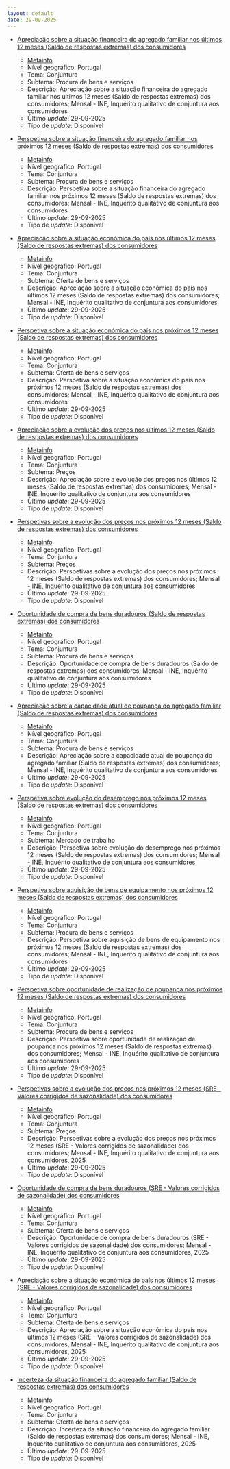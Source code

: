 ```yaml
---
layout: default
date: 29-09-2025
---
```

* [Apreciação sobre a situação financeira do agregado familiar nos últimos 12 meses (Saldo de respostas extremas) dos consumidores](https://www.ine.pt/xportal/xmain?xpid=INE&xpgid=ine_indicadores&indOcorrCod=0001172&contexto=bd&selTab=tab2)
  * [Metainfo](https://www.ine.pt/bddXplorer/htdocs/minfo.jsp?var_cd=0001172&lingua=PT)
  * Nível geográfico: Portugal
  * Tema: Conjuntura
  * Subtema: Procura de bens e serviços
  * Descrição: Apreciação sobre a situação financeira do agregado familiar nos últimos 12 meses (Saldo de respostas extremas) dos consumidores; Mensal - INE, Inquérito qualitativo de conjuntura aos consumidores
  * Último _update_: 29-09-2025
  * Tipo de _update_: Disponível

* [Perspetiva sobre a situação financeira do agregado familiar nos próximos 12 meses (Saldo de respostas extremas) dos consumidores](https://www.ine.pt/xportal/xmain?xpid=INE&xpgid=ine_indicadores&indOcorrCod=0001171&contexto=bd&selTab=tab2)
  * [Metainfo](https://www.ine.pt/bddXplorer/htdocs/minfo.jsp?var_cd=0001171&lingua=PT)
  * Nível geográfico: Portugal
  * Tema: Conjuntura
  * Subtema: Procura de bens e serviços
  * Descrição: Perspetiva sobre a situação financeira do agregado familiar nos próximos 12 meses (Saldo de respostas extremas) dos consumidores; Mensal - INE, Inquérito qualitativo de conjuntura aos consumidores
  * Último _update_: 29-09-2025
  * Tipo de _update_: Disponível

* [Apreciação sobre a situação económica do país nos últimos 12 meses (Saldo de respostas extremas) dos consumidores](https://www.ine.pt/xportal/xmain?xpid=INE&xpgid=ine_indicadores&indOcorrCod=0001170&contexto=bd&selTab=tab2)
  * [Metainfo](https://www.ine.pt/bddXplorer/htdocs/minfo.jsp?var_cd=0001170&lingua=PT)
  * Nível geográfico: Portugal
  * Tema: Conjuntura
  * Subtema: Oferta de bens e serviços
  * Descrição: Apreciação sobre a situação económica do país nos últimos 12 meses (Saldo de respostas extremas) dos consumidores; Mensal - INE, Inquérito qualitativo de conjuntura aos consumidores
  * Último _update_: 29-09-2025
  * Tipo de _update_: Disponível

* [Perspetiva sobre a situação económica do país nos próximos 12 meses (Saldo de respostas extremas) dos consumidores](https://www.ine.pt/xportal/xmain?xpid=INE&xpgid=ine_indicadores&indOcorrCod=0001169&contexto=bd&selTab=tab2)
  * [Metainfo](https://www.ine.pt/bddXplorer/htdocs/minfo.jsp?var_cd=0001169&lingua=PT)
  * Nível geográfico: Portugal
  * Tema: Conjuntura
  * Subtema: Oferta de bens e serviços
  * Descrição: Perspetiva sobre a situação económica do país nos próximos 12 meses (Saldo de respostas extremas) dos consumidores; Mensal - INE, Inquérito qualitativo de conjuntura aos consumidores
  * Último _update_: 29-09-2025
  * Tipo de _update_: Disponível

* [Apreciação sobre a evolução dos preços nos últimos 12 meses (Saldo de respostas extremas) dos consumidores](https://www.ine.pt/xportal/xmain?xpid=INE&xpgid=ine_indicadores&indOcorrCod=0001168&contexto=bd&selTab=tab2)
  * [Metainfo](https://www.ine.pt/bddXplorer/htdocs/minfo.jsp?var_cd=0001168&lingua=PT)
  * Nível geográfico: Portugal
  * Tema: Conjuntura
  * Subtema: Preços
  * Descrição: Apreciação sobre a evolução dos preços nos últimos 12 meses (Saldo de respostas extremas) dos consumidores; Mensal - INE, Inquérito qualitativo de conjuntura aos consumidores
  * Último _update_: 29-09-2025
  * Tipo de _update_: Disponível

* [Perspetivas sobre a evolução dos preços nos próximos 12 meses (Saldo de respostas extremas) dos consumidores](https://www.ine.pt/xportal/xmain?xpid=INE&xpgid=ine_indicadores&indOcorrCod=0001167&contexto=bd&selTab=tab2)
  * [Metainfo](https://www.ine.pt/bddXplorer/htdocs/minfo.jsp?var_cd=0001167&lingua=PT)
  * Nível geográfico: Portugal
  * Tema: Conjuntura
  * Subtema: Preços
  * Descrição: Perspetivas sobre a evolução dos preços nos próximos 12 meses (Saldo de respostas extremas) dos consumidores; Mensal - INE, Inquérito qualitativo de conjuntura aos consumidores
  * Último _update_: 29-09-2025
  * Tipo de _update_: Disponível

* [Oportunidade de compra de bens duradouros (Saldo de respostas extremas) dos consumidores](https://www.ine.pt/xportal/xmain?xpid=INE&xpgid=ine_indicadores&indOcorrCod=0001165&contexto=bd&selTab=tab2)
  * [Metainfo](https://www.ine.pt/bddXplorer/htdocs/minfo.jsp?var_cd=0001165&lingua=PT)
  * Nível geográfico: Portugal
  * Tema: Conjuntura
  * Subtema: Procura de bens e serviços
  * Descrição: Oportunidade de compra de bens duradouros (Saldo de respostas extremas) dos consumidores; Mensal - INE, Inquérito qualitativo de conjuntura aos consumidores
  * Último _update_: 29-09-2025
  * Tipo de _update_: Disponível

* [Apreciação sobre a capacidade atual de poupança do agregado familiar (Saldo de respostas extremas) dos consumidores](https://www.ine.pt/xportal/xmain?xpid=INE&xpgid=ine_indicadores&indOcorrCod=0001175&contexto=bd&selTab=tab2)
  * [Metainfo](https://www.ine.pt/bddXplorer/htdocs/minfo.jsp?var_cd=0001175&lingua=PT)
  * Nível geográfico: Portugal
  * Tema: Conjuntura
  * Subtema: Procura de bens e serviços
  * Descrição: Apreciação sobre a capacidade atual de poupança do agregado familiar (Saldo de respostas extremas) dos consumidores; Mensal - INE, Inquérito qualitativo de conjuntura aos consumidores
  * Último _update_: 29-09-2025
  * Tipo de _update_: Disponível

* [Perspetiva sobre evolução do desemprego nos próximos 12 meses (Saldo de respostas extremas) dos consumidores](https://www.ine.pt/xportal/xmain?xpid=INE&xpgid=ine_indicadores&indOcorrCod=0001166&contexto=bd&selTab=tab2)
  * [Metainfo](https://www.ine.pt/bddXplorer/htdocs/minfo.jsp?var_cd=0001166&lingua=PT)
  * Nível geográfico: Portugal
  * Tema: Conjuntura
  * Subtema: Mercado de trabalho
  * Descrição: Perspetiva sobre evolução do desemprego nos próximos 12 meses (Saldo de respostas extremas) dos consumidores; Mensal - INE, Inquérito qualitativo de conjuntura aos consumidores
  * Último _update_: 29-09-2025
  * Tipo de _update_: Disponível

* [Perspetiva sobre aquisição de bens de equipamento nos próximos 12 meses (Saldo de respostas extremas) dos consumidores](https://www.ine.pt/xportal/xmain?xpid=INE&xpgid=ine_indicadores&indOcorrCod=0001164&contexto=bd&selTab=tab2)
  * [Metainfo](https://www.ine.pt/bddXplorer/htdocs/minfo.jsp?var_cd=0001164&lingua=PT)
  * Nível geográfico: Portugal
  * Tema: Conjuntura
  * Subtema: Procura de bens e serviços
  * Descrição: Perspetiva sobre aquisição de bens de equipamento nos próximos 12 meses (Saldo de respostas extremas) dos consumidores; Mensal - INE, Inquérito qualitativo de conjuntura aos consumidores
  * Último _update_: 29-09-2025
  * Tipo de _update_: Disponível

* [Perspetiva sobre oportunidade de realização de poupança nos próximos 12 meses (Saldo de respostas extremas) dos consumidores](https://www.ine.pt/xportal/xmain?xpid=INE&xpgid=ine_indicadores&indOcorrCod=0001176&contexto=bd&selTab=tab2)
  * [Metainfo](https://www.ine.pt/bddXplorer/htdocs/minfo.jsp?var_cd=0001176&lingua=PT)
  * Nível geográfico: Portugal
  * Tema: Conjuntura
  * Subtema: Procura de bens e serviços
  * Descrição: Perspetiva sobre oportunidade de realização de poupança nos próximos 12 meses (Saldo de respostas extremas) dos consumidores; Mensal - INE, Inquérito qualitativo de conjuntura aos consumidores
  * Último _update_: 29-09-2025
  * Tipo de _update_: Disponível

* [Perspetivas sobre a evolução dos preços nos próximos 12 meses (SRE - Valores corrigidos de sazonalidade) dos consumidores](https://www.ine.pt/xportal/xmain?xpid=INE&xpgid=ine_indicadores&indOcorrCod=0014335&contexto=bd&selTab=tab2)
  * [Metainfo](https://www.ine.pt/bddXplorer/htdocs/minfo.jsp?var_cd=0014335&lingua=PT)
  * Nível geográfico: Portugal
  * Tema: Conjuntura
  * Subtema: Preços
  * Descrição: Perspetivas sobre a evolução dos preços nos próximos 12 meses (SRE - Valores corrigidos de sazonalidade) dos consumidores; Mensal - INE, Inquérito qualitativo de conjuntura aos consumidores, 2025
  * Último _update_: 29-09-2025
  * Tipo de _update_: Disponível

* [Oportunidade de compra de bens duradouros (SRE - Valores corrigidos de sazonalidade) dos consumidores](https://www.ine.pt/xportal/xmain?xpid=INE&xpgid=ine_indicadores&indOcorrCod=0014539&contexto=bd&selTab=tab2)
  * [Metainfo](https://www.ine.pt/bddXplorer/htdocs/minfo.jsp?var_cd=0014539&lingua=PT)
  * Nível geográfico: Portugal
  * Tema: Conjuntura
  * Subtema: Oferta de bens e serviços
  * Descrição: Oportunidade de compra de bens duradouros (SRE - Valores corrigidos de sazonalidade) dos consumidores; Mensal - INE, Inquérito qualitativo de conjuntura aos consumidores, 2025
  * Último _update_: 29-09-2025
  * Tipo de _update_: Disponível

* [Apreciação sobre a situação económica do país nos últimos 12 meses (SRE - Valores corrigidos de sazonalidade) dos consumidores](https://www.ine.pt/xportal/xmain?xpid=INE&xpgid=ine_indicadores&indOcorrCod=0014540&contexto=bd&selTab=tab2)
  * [Metainfo](https://www.ine.pt/bddXplorer/htdocs/minfo.jsp?var_cd=0014540&lingua=PT)
  * Nível geográfico: Portugal
  * Tema: Conjuntura
  * Subtema: Oferta de bens e serviços
  * Descrição: Apreciação sobre a situação económica do país nos últimos 12 meses (SRE - Valores corrigidos de sazonalidade) dos consumidores; Mensal - INE, Inquérito qualitativo de conjuntura aos consumidores, 2025
  * Último _update_: 29-09-2025
  * Tipo de _update_: Disponível

* [Incerteza da situação financeira do agregado familiar (Saldo de respostas extremas) dos consumidores](https://www.ine.pt/xportal/xmain?xpid=INE&xpgid=ine_indicadores&indOcorrCod=0014538&contexto=bd&selTab=tab2)
  * [Metainfo](https://www.ine.pt/bddXplorer/htdocs/minfo.jsp?var_cd=0014538&lingua=PT)
  * Nível geográfico: Portugal
  * Tema: Conjuntura
  * Subtema: Oferta de bens e serviços
  * Descrição: Incerteza da situação financeira do agregado familiar (Saldo de respostas extremas) dos consumidores; Mensal - INE, Inquérito qualitativo de conjuntura aos consumidores, 2025
  * Último _update_: 29-09-2025
  * Tipo de _update_: Disponível

